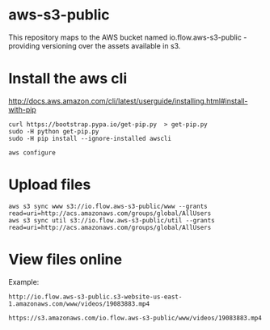 # aws-s3-public

This repository maps to the AWS bucket named io.flow.aws-s3-public -
providing versioning over the assets available in s3.

# Install the aws cli

http://docs.aws.amazon.com/cli/latest/userguide/installing.html#install-with-pip

    curl https://bootstrap.pypa.io/get-pip.py  > get-pip.py
    sudo -H python get-pip.py
    sudo -H pip install --ignore-installed awscli

    aws configure

# Upload files

    aws s3 sync www s3://io.flow.aws-s3-public/www --grants read=uri=http://acs.amazonaws.com/groups/global/AllUsers
    aws s3 sync util s3://io.flow.aws-s3-public/util --grants read=uri=http://acs.amazonaws.com/groups/global/AllUsers

# View files online

Example:

    http://io.flow.aws-s3-public.s3-website-us-east-1.amazonaws.com/www/videos/19083883.mp4

    https://s3.amazonaws.com/io.flow.aws-s3-public/www/videos/19083883.mp4
    